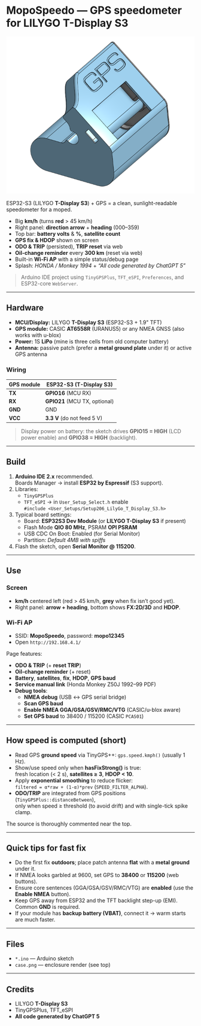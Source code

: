 # MopoSpeedo — GPS speedometer for LILYGO T-Display S3

![3D-printed case](case.png)

ESP32-S3 (LILYGO **T-Display S3**) + GPS = a clean, sunlight-readable speedometer for a moped.

- Big **km/h** (turns **red** > 45 km/h)
- Right panel: **direction arrow** + **heading** (000–359)
- Top bar: **battery volts** & **%**, **satellite count**
- **GPS fix & HDOP** shown on screen
- **ODO & TRIP** (persisted), **TRIP reset** via web
- **Oil-change reminder** every **300 km** (reset via web)
- Built-in **Wi-Fi AP** with a simple status/debug page
- Splash: *HONDA / Monkey 1994* + *“All code generated by ChatGPT 5”*

> Arduino IDE project using `TinyGPSPlus`, `TFT_eSPI`, `Preferences`, and ESP32-core `WebServer`.

---

## Hardware

- **MCU/Display:** LILYGO **T-Display S3** (ESP32-S3 + 1.9" TFT)
- **GPS module:** CASIC **AT6558R** (URANUS5) or any NMEA GNSS (also works with u-blox)
- **Power:** 1S **LiPo** (mine is three cells from old computer battery)
- **Antenna:** passive patch (prefer a **metal ground plate** under it) or active GPS antenna

### Wiring

| GPS module | ESP32-S3 (T-Display S3) |
| --- | --- |
| **TX** | **GPIO16** (MCU RX) |
| **RX** | **GPIO21** (MCU TX, optional) |
| **GND** | GND |
| **VCC** | **3.3 V** (do not feed 5 V) |

> Display power on battery: the sketch drives **GPIO15 = HIGH** (LCD power enable) and **GPIO38 = HIGH** (backlight).

---

## Build

1. **Arduino IDE 2.x** recommended.  
   Boards Manager → install **ESP32 by Espressif** (S3 support).
2. Libraries:
   - `TinyGPSPlus`
   - `TFT_eSPI` → in `User_Setup_Select.h` enable  
     `#include <User_Setups/Setup206_LilyGo_T_Display_S3.h>`
3. Typical board settings:
   - Board: **ESP32S3 Dev Module** (or **LILYGO T-Display S3** if present)
   - Flash Mode **QIO 80 MHz**, PSRAM **OPI PSRAM**
   - USB CDC On Boot: Enabled (for Serial Monitor)
   - Partition: *Default 4MB with spiffs*
4. Flash the sketch, open **Serial Monitor @ 115200**.

---

## Use

### Screen
- **km/h** centered left (red > 45 km/h, **grey** when fix isn’t good yet).
- Right panel: **arrow + heading**, bottom shows **FX:2D/3D** and **HDOP**.

### Wi-Fi AP
- SSID: **MopoSpeedo**, password: **mopo12345**
- Open `http://192.168.4.1/`

Page features:
- **ODO & TRIP** (+ **reset TRIP**)
- **Oil-change reminder** (+ reset)
- **Battery**, **satellites**, **fix**, **HDOP**, **GPS baud**
- **Service manual link** (Honda Monkey Z50J 1992–99 PDF)
- **Debug tools**:
  - **NMEA debug** (USB ↔ GPS serial bridge)
  - **Scan GPS baud**
  - **Enable NMEA GGA/GSA/GSV/RMC/VTG** (CASIC/u-blox aware)
  - **Set GPS baud** to 38400 / 115200 (CASIC `PCAS01`)

---

## How speed is computed (short)

- Read GPS **ground speed** via TinyGPS++: `gps.speed.kmph()` (usually 1 Hz).
- Show/use speed only when **hasFixStrong()** is true:  
  fresh location (< 2 s), **satellites ≥ 3**, **HDOP < 10**.
- Apply **exponential smoothing** to reduce flicker:  
  `filtered = α*raw + (1-α)*prev` (`SPEED_FILTER_ALPHA`).
- **ODO/TRIP** are integrated from GPS positions (`TinyGPSPlus::distanceBetween`),  
  only when speed ≥ threshold (to avoid drift) and with single-tick spike clamp.

The source is thoroughly commented near the top.

---

## Quick tips for fast fix

- Do the first fix **outdoors**; place patch antenna **flat** with a **metal ground** under it.
- If NMEA looks garbled at 9600, set GPS to **38400** or **115200** (web buttons).
- Ensure core sentences (GGA/GSA/GSV/RMC/VTG) are **enabled** (use the **Enable NMEA** button).
- Keep GPS away from ESP32 and the TFT backlight step-up (EMI). Common **GND** is required.
- If your module has **backup battery (VBAT)**, connect it → warm starts are much faster.

---

## Files

- `*.ino` — Arduino sketch
- `case.png` — enclosure render (see top)

---

## Credits

- LILYGO **T-Display S3**
- TinyGPSPlus, TFT_eSPI  
- **All code generated by ChatGPT 5**

